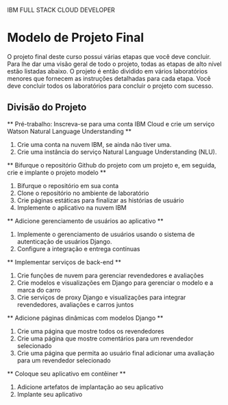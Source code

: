 IBM FULL STACK CLOUD DEVELOPER
# Modelo de Projeto Final

O projeto final deste curso possui várias etapas que você deve concluir.
Para lhe dar uma visão geral de todo o projeto, todas as etapas de alto nível estão listadas abaixo.
O projeto é então dividido em vários laboratórios menores que fornecem as instruções detalhadas para cada etapa.
Você deve concluir todos os laboratórios para concluir o projeto com sucesso.

## Divisão do Projeto

** Pré-trabalho: Inscreva-se para uma conta IBM Cloud e crie um serviço Watson Natural Language Understanding **
1. Crie uma conta na nuvem IBM, se ainda não tiver uma.
2. Crie uma instância do serviço Natural Language Understanding (NLU).

** Bifurque o repositório Github do projeto com um projeto e, em seguida, crie e implante o projeto modelo **
1. Bifurque o repositório em sua conta
2. Clone o repositório no ambiente de laboratório
3. Crie páginas estáticas para finalizar as histórias de usuário
4. Implemente o aplicativo na nuvem IBM

** Adicione gerenciamento de usuários ao aplicativo **
1. Implemente o gerenciamento de usuários usando o sistema de autenticação de usuários Django.
2. Configure a integração e entrega contínuas

** Implementar serviços de back-end **
1. Crie funções de nuvem para gerenciar revendedores e avaliações
2. Crie modelos e visualizações em Django para gerenciar o modelo e a marca do carro
3. Crie serviços de proxy Django e visualizações para integrar revendedores, avaliações e carros juntos
 
** Adicione páginas dinâmicas com modelos Django **
1. Crie uma página que mostre todos os revendedores
2. Crie uma página que mostre comentários para um revendedor selecionado
3. Crie uma página que permita ao usuário final adicionar uma avaliação para um revendedor selecionado

** Coloque seu aplicativo em contêiner **
1. Adicione artefatos de implantação ao seu aplicativo
2. Implante seu aplicativo
